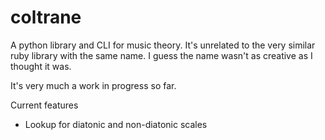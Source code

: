 # coltrane
A python library and CLI for music theory. It's unrelated to the very similar ruby library with the same name. I guess the name wasn't as creative as I thought it was.

It's very much a work in progress so far.

Current features
  * Lookup for diatonic and non-diatonic scales

